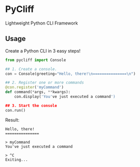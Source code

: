 # PyCliff
Lightweight Python CLI Framework

## Usage

Create a Python CLI in 3 easy steps!

```python
from pycliff import Console

## 1. Create a console.
con = Console(greeting="Hello, there!\n===============\n")

## 2. Register one or more commands
@con.register('myCommand')
def command(*args, **kwargs):
    con.display('You've just executed a command')

## 3. Start the console
con.run()
```

Result:
```
Hello, there!
===============

> myCommand
You've just executed a command

> ^C
Exiting...
```
